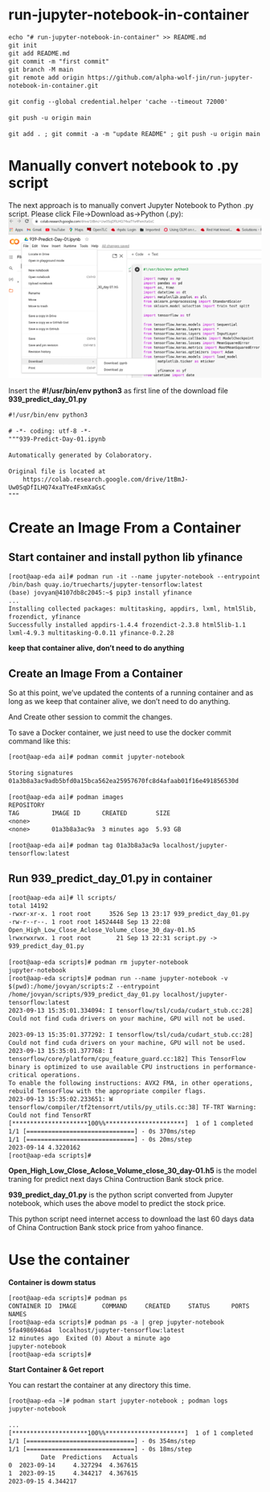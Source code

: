 # run-jupyter-notebook-in-container

```
echo "# run-jupyter-notebook-in-container" >> README.md
git init
git add README.md
git commit -m "first commit"
git branch -M main
git remote add origin https://github.com/alpha-wolf-jin/run-jupyter-notebook-in-container.git

git config --global credential.helper 'cache --timeout 72000'

git push -u origin main

git add . ; git commit -a -m "update README" ; git push -u origin main
```


# Manually convert notebook to .py script
The next approach is to manually convert Jupyter Notebook to Python .py script. Please click File->Download as->Python (.py):
![SSO](images/jupyter-01.png)

Insert the **#!/usr/bin/env python3** as first line of the download file **939_predict_day_01.py**
```
#!/usr/bin/env python3

# -*- coding: utf-8 -*-
"""939-Predict-Day-01.ipynb

Automatically generated by Colaboratory.

Original file is located at
    https://colab.research.google.com/drive/1tBmJ-Uw0SqDfILHQ74xaTYe4FxmXaGsC
"""
```

# Create an Image From a Container

## Start container and install python lib yfinance
```
[root@aap-eda ai]# podman run -it --name jupyter-notebook --entrypoint /bin/bash quay.io/truecharts/jupyter-tensorflow:latest
(base) jovyan@4107db8c2045:~$ pip3 install yfinance
...
Installing collected packages: multitasking, appdirs, lxml, html5lib, frozendict, yfinance
Successfully installed appdirs-1.4.4 frozendict-2.3.8 html5lib-1.1 lxml-4.9.3 multitasking-0.0.11 yfinance-0.2.28
```

**keep that container alive, don’t need to do anything**

## Create an Image From a Container

So at this point, we’ve updated the contents of a running container and as long as we keep that container alive, we don’t need to do anything.

And Create other session to commit the changes.

To save a Docker container, we just need to use the docker commit command like this:

```
[root@aap-eda ai]# podman commit jupyter-notebook

Storing signatures
01a3b8a3ac9adb5bfd0a15bca562ea25957670fc8d4afaab01f16e491856530d

[root@aap-eda ai]# podman images
REPOSITORY                                                            TAG         IMAGE ID      CREATED        SIZE
<none>                                                                <none>      01a3b8a3ac9a  3 minutes ago  5.93 GB

[root@aap-eda ai]# podman tag 01a3b8a3ac9a localhost/jupyter-tensorflow:latest
```

## Run **939_predict_day_01.py** in container

```
[root@aap-eda ai]# ll scripts/
total 14192
-rwxr-xr-x. 1 root root     3526 Sep 13 23:17 939_predict_day_01.py
-rw-r--r--. 1 root root 14524448 Sep 13 22:08 Open_High_Low_Close_Aclose_Volume_close_30_day-01.h5
lrwxrwxrwx. 1 root root       21 Sep 13 22:31 script.py -> 939_predict_day_01.py

[root@aap-eda scripts]# podman rm jupyter-notebook
jupyter-notebook
[root@aap-eda scripts]# podman run --name jupyter-notebook -v $(pwd):/home/jovyan/scripts:Z --entrypoint /home/jovyan/scripts/939_predict_day_01.py localhost/jupyter-tensorflow:latest
2023-09-13 15:35:01.334094: I tensorflow/tsl/cuda/cudart_stub.cc:28] Could not find cuda drivers on your machine, GPU will not be used.

2023-09-13 15:35:01.377292: I tensorflow/tsl/cuda/cudart_stub.cc:28] Could not find cuda drivers on your machine, GPU will not be used.
2023-09-13 15:35:01.377768: I tensorflow/core/platform/cpu_feature_guard.cc:182] This TensorFlow binary is optimized to use available CPU instructions in performance-critical operations.
To enable the following instructions: AVX2 FMA, in other operations, rebuild TensorFlow with the appropriate compiler flags.
2023-09-13 15:35:02.233651: W tensorflow/compiler/tf2tensorrt/utils/py_utils.cc:38] TF-TRT Warning: Could not find TensorRT
[*********************100%%**********************]  1 of 1 completed
1/1 [==============================] - 0s 370ms/step
1/1 [==============================] - 0s 20ms/step
2023-09-14 4.3220162
[root@aap-eda scripts]# 

```

**Open_High_Low_Close_Aclose_Volume_close_30_day-01.h5** is the model traning for predict next days China Contruction Bank stock price.

**939_predict_day_01.py** is the python script converted from Jupyter notebook, which uses the above model to predict the stock price.

This python script need internet access to download the last 60 days data of China Contruction Bank stock price from yahoo finance.

# Use the container

**Container is dowm status**
```
[root@aap-eda scripts]# podman ps 
CONTAINER ID  IMAGE       COMMAND     CREATED     STATUS      PORTS       NAMES
[root@aap-eda scripts]# podman ps -a | grep jupyter-notebook
5fa4986946a4  localhost/jupyter-tensorflow:latest                                                        12 minutes ago  Exited (0) About a minute ago                                                  jupyter-notebook
[root@aap-eda scripts]# 
```

**Start Container & Get report**

You can restart the container at any directory this time.

```
[root@aap-eda ~]# podman start jupyter-notebook ; podman logs  jupyter-notebook

...
[*********************100%%**********************]  1 of 1 completed
1/1 [==============================] - 0s 354ms/step
1/1 [==============================] - 0s 18ms/step
         Date  Predictions   Actuals
0  2023-09-14     4.327294  4.367615
1  2023-09-15     4.344217  4.367615
2023-09-15 4.344217
````
